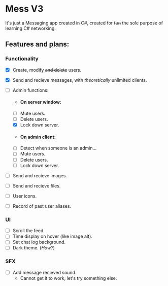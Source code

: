 # Mess V3
It's just a Messaging app created in C#, created for ~~fun~~ the sole purpose of learning C# networking.

## Features and plans:
### Functionality
- [x] Create, modify ~~and delete~~ users.
- [x] Send and recieve messages, with _theoretically_ unlimited clients.
- [ ] Admin functions:

	- #### On server window:
	- [ ] Mute users.
	- [ ] Delete users.
	- [x] Lock down server.

	- #### On admin client:
	- [ ] Detect when someone is an admin...
	- [ ] Mute users.
	- [ ] Delete users.
	- [ ] Lock down server.

- [ ] Send and recieve images.
- [ ] Send and recieve files.
- [ ] User icons.
- [ ] Record of past user aliases.

### UI
- [ ] Scroll the feed.
- [ ] Time display on hover (like image alt).
- [ ] Set chat log background.
- [ ] Dark theme. (_How?_)

### SFX
- [ ] Add message recieved sound.
	* Cannot get it to work, let's try something else.
